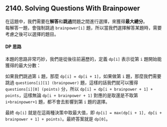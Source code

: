 ## 2140. Solving Questions With Brainpower

在這題中，我們需要在**解答**和**跳過**問題之間進行選擇，來獲得**最大總分**。  
每解答一題，會強制跳過 `brainpower[i]` 題，所以當我們選擇解答某題時，需要考慮之後可以選擇的題目。

#### DP 思路

本題的思路非常巧妙，我們是從後往前遍歷的，定義 `dp[i]` 表示從第 `i` 題開始能獲得的最大分數：

如果我們跳過第 `i` 題，那麼 `dp[i] = dp[i + 1]`，如果做第 `i` 題，那麼我們需要跳過 `questions[i][1] (brainpower)` 題，這樣的話我們就可以獲得 `questions[i][0] (points)` 分，所以 `dp[i] = dp[i + brainpower + 1] + points`，這樣無論 `dp[i + brainpower + 1]` 對應的是取還是不取第 `i+brainpower+1` 題，都不會去影響到第 `i` 題的選擇。

最終 `dp[i]` 就是在這兩種決策中取最大值，即 `dp[i] = max(dp[i + 1], dp[i + brainpower + 1] + points)`。最終答案就是 `dp[0]`。
